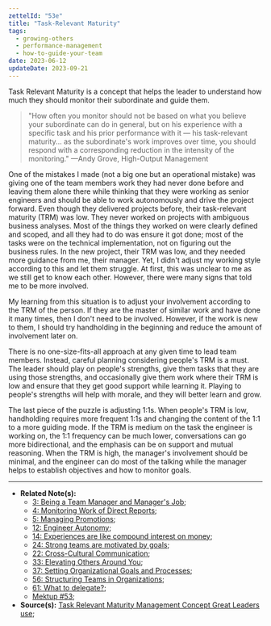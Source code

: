 ```yaml
---
zettelId: "53e"
title: "Task-Relevant Maturity"
tags:
  - growing-others
  - performance-management
  - how-to-guide-your-team
date: 2023-06-12
updateDate: 2023-09-21
---
```


Task Relevant Maturity is a concept that helps the leader to understand how much they should monitor their subordinate and guide them.

> "How often you monitor should not be based on what you believe your subordinate can do in general, but on his experience with a specific task and his prior performance with it — his task-relevant maturity... as the subordinate's work improves over time, you should respond with a corresponding reduction in the intensity of the monitoring." —Andy Grove, High-Output Management

One of the mistakes I made (not a big one but an operational mistake) was giving one of the team members work they had never done before and leaving them alone there while thinking that they were working as senior engineers and should be able to work autonomously and drive the project forward. Even though they delivered projects before, their task-relevant maturity (TRM) was low. They never worked on projects with ambiguous business analyses. Most of the things they worked on were clearly defined and scoped, and all they had to do was ensure it got done; most of the tasks were on the technical implementation, not on figuring out the business rules. In the new project, their TRM was low, and they needed more guidance from me, their manager. Yet, I didn't adjust my working style according to this and let them struggle. At first, this was unclear to me as we still get to know each other. However, there were many signs that told me to be more involved.

My learning from this situation is to adjust your involvement according to the TRM of the person. If they are the master of similar work and have done it many times, then I don't need to be involved. However, if the work is new to them, I should try handholding in the beginning and reduce the amount of involvement later on.

There is no one-size-fits-all approach at any given time to lead team members. Instead, careful planning considering people's TRM is a must. The leader should play on people's strengths, give them tasks that they are using those strengths, and occasionally give them work where their TRM is low and ensure that they get good support while learning it. Playing to people's strengths will help with morale, and they will better learn and grow.

The last piece of the puzzle is adjusting 1:1s. When people's TRM is low, handholding requires more frequent 1:1s and changing the content of the 1:1 to a more guiding mode. If the TRM is medium on the task the engineer is working on, the 1:1 frequency can be much lower, conversations can go more bidirectional, and the emphasis can be on support and mutual reasoning. When the TRM is high, the manager's involvement should be minimal, and the engineer can do most of the talking while the manager helps to establish objectives and how to monitor goals.

---

- **Related Note(s):**
  - [3: Being a Team Manager and Manager's Job](/notes/3/);
  - [4: Monitoring Work of Direct Reports](/notes/4/);
  - [5: Managing Promotions](/notes/5/);
  - [12: Engineer Autonomy](/notes/12/);
  - [14: Experiences are like compound interest on money](/notes/14/);
  - [24: Strong teams are motivated by goals](/notes/24/);
  - [22: Cross-Cultural Communication](/notes/22/);
  - [33: Elevating Others Around You](/notes/33/);
  - [37: Setting Organizational Goals and Processes](/notes/37/);
  - [56: Structuring Teams in Organizations](/notes/56/);
  - [61: What to delegate?](/notes/61/);
  - [Mektup #53](/newsletter/mektup-53/);
- **Source(s):** [Task Relevant Maturity Management Concept Great Leaders use](https://getlighthouse.com/blog/management-concept/);
